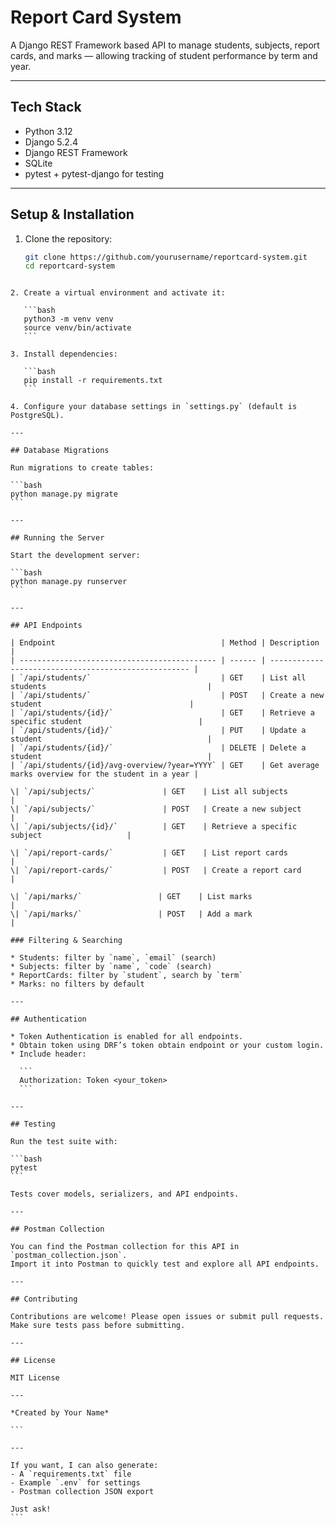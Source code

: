 # Report Card System

A Django REST Framework based API to manage students, subjects, report cards, and marks — allowing tracking of student performance by term and year.

---

## Tech Stack

- Python 3.12
- Django 5.2.4 
- Django REST Framework  
- SQLite
- pytest + pytest-django for testing  

---

## Setup & Installation

1. Clone the repository:

   ```bash
   git clone https://github.com/yourusername/reportcard-system.git
   cd reportcard-system
````

2. Create a virtual environment and activate it:

   ```bash
   python3 -m venv venv
   source venv/bin/activate
   ```

3. Install dependencies:

   ```bash
   pip install -r requirements.txt
   ```

4. Configure your database settings in `settings.py` (default is PostgreSQL).

---

## Database Migrations

Run migrations to create tables:

```bash
python manage.py migrate
```

---

## Running the Server

Start the development server:

```bash
python manage.py runserver
```

---

## API Endpoints

| Endpoint                                     | Method | Description                                          |
| -------------------------------------------- | ------ | ---------------------------------------------------- |
| `/api/students/`                             | GET    | List all students                                    |
| `/api/students/`                             | POST   | Create a new student                                 |
| `/api/students/{id}/`                        | GET    | Retrieve a specific student                          |
| `/api/students/{id}/`                        | PUT    | Update a student                                     |
| `/api/students/{id}/`                        | DELETE | Delete a student                                     |
| `/api/students/{id}/avg-overview/?year=YYYY` | GET    | Get average marks overview for the student in a year |

\| `/api/subjects/`               | GET    | List all subjects                             |
\| `/api/subjects/`               | POST   | Create a new subject                          |
\| `/api/subjects/{id}/`          | GET    | Retrieve a specific subject                   |

\| `/api/report-cards/`           | GET    | List report cards                             |
\| `/api/report-cards/`           | POST   | Create a report card                          |

\| `/api/marks/`                 | GET    | List marks                                   |
\| `/api/marks/`                 | POST   | Add a mark                                   |

### Filtering & Searching

* Students: filter by `name`, `email` (search)
* Subjects: filter by `name`, `code` (search)
* ReportCards: filter by `student`, search by `term`
* Marks: no filters by default

---

## Authentication

* Token Authentication is enabled for all endpoints.
* Obtain token using DRF’s token obtain endpoint or your custom login.
* Include header:

  ```
  Authorization: Token <your_token>
  ```

---

## Testing

Run the test suite with:

```bash
pytest
```

Tests cover models, serializers, and API endpoints.

---

## Postman Collection

You can find the Postman collection for this API in `postman_collection.json`.
Import it into Postman to quickly test and explore all API endpoints.

---

## Contributing

Contributions are welcome! Please open issues or submit pull requests.
Make sure tests pass before submitting.

---

## License

MIT License

---

*Created by Your Name*

```

---

If you want, I can also generate:  
- A `requirements.txt` file  
- Example `.env` for settings  
- Postman collection JSON export  

Just ask!
```
